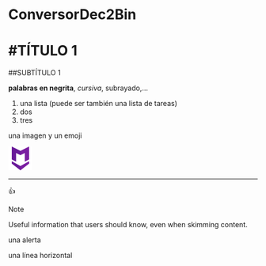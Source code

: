 # ConversorDec2Bin
 
#TÍTULO 1
=========

##SUBTÍTULO 1

 **palabras en negrita**, _cursiva_, subrayado,...

 1. una lista (puede ser también una lista de tareas)
 2. dos
 3. tres


 una imagen y un emoji

 ![alt text](https://github.com/adam-p/markdown-here/raw/master/src/common/images/icon48.png "Logo Title Text 1")

---------------------------

:+1:

 >[!NOTE]
 >Useful information that users should know, even when skimming content.

 una alerta

 una línea horizontal
